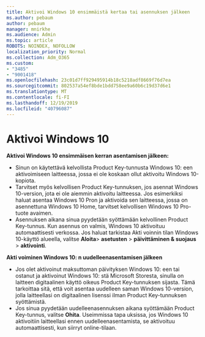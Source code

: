 ```yaml
---
title: Aktivoi Windows 10 ensimmäistä kertaa tai asennuksen jälkeen
ms.author: pebaum
author: pebaum
manager: mnirkhe
ms.audience: Admin
ms.topic: article
ROBOTS: NOINDEX, NOFOLLOW
localization_priority: Normal
ms.collection: Adm_O365
ms.custom:
- "3485"
- "9001418"
ms.openlocfilehash: 23c01d7ff929495914b18c5218adf8669f76d7ea
ms.sourcegitcommit: 802537a54ef8bde1bdd758ee9a60b6c19d37d6e1
ms.translationtype: MT
ms.contentlocale: fi-FI
ms.lasthandoff: 12/19/2019
ms.locfileid: "40796087"
---
```

# <a name="activate-windows-10"></a>Aktivoi Windows 10

**Aktivoi Windows 10 ensimmäisen kerran asentamisen jälkeen:**

- Sinun on käytettävä kelvollista Product Key-tunnusta Windows 10: een aktivoimiseen laitteessa, jossa ei ole koskaan ollut aktivoitu Windows 10-kopiota.
- Tarvitset myös kelvollisen Product Key-tunnuksen, jos asennat Windows 10-version, jota ei ole aiemmin aktivoitu laitteessa. Jos esimerkiksi haluat asentaa Windows 10 Pron ja aktivoida sen laitteessa, jossa on asennettuna Windows 10 Home, tarvitset kelvollisen Windows 10 Pro-tuote avaimen.
- Asennuksen aikana sinua pyydetään syöttämään kelvollinen Product Key-tunnus. Kun asennus on valmis, Windows 10 aktivoituu automaattisesti verkossa. Jos haluat tarkistaa Akti voinnin tilan Windows 10-käyttö alueella, valitse **Aloita**> **asetusten** > **päivittäminen & suojaus** > **aktivointi**.

**Akti voiminen Windows 10: n uudelleenasentamisen jälkeen**

- Jos olet aktivoinut maksuttoman päivityksen Windows 10: een tai ostanut ja aktivoinut Windows 10: stä Microsoft Storesta, sinulla on laitteen digitaalinen käyttö oikeus Product Key-tunnuksen sijasta. Tämä tarkoittaa sitä, että voit asentaa uudelleen saman Windows 10-version, jolla laitteellasi on digitaalinen lisenssi ilman Product Key-tunnuksen syöttämistä.
- Jos sinua pyydetään uudelleenasennuksen aikana syöttämään Product Key-tunnus, valitse **Ohita**. Useimmissa tapa uksissa, jos Windows 10 aktivoitiin laitteellasi ennen uudelleenasentamista, se aktivoituu automaattisesti, kun siirryt online-tilaan.
